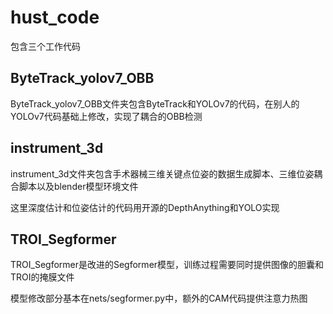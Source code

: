 # hust_code
包含三个工作代码
##  ByteTrack_yolov7_OBB
ByteTrack_yolov7_OBB文件夹包含ByteTrack和YOLOv7的代码，在别人的YOLOv7代码基础上修改，实现了耦合的OBB检测

##  instrument_3d
instrument_3d文件夹包含手术器械三维关键点位姿的数据生成脚本、三维位姿耦合脚本以及blender模型环境文件

这里深度估计和位姿估计的代码用开源的DepthAnything和YOLO实现

## TROI_Segformer
TROI_Segformer是改进的Segformer模型，训练过程需要同时提供图像的胆囊和TROI的掩膜文件

模型修改部分基本在nets/segformer.py中，额外的CAM代码提供注意力热图
